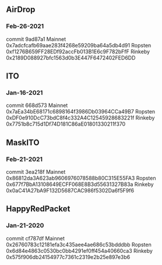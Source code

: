 ## AirDrop

### Feb-26-2021

commit 9ad87a1
Mainnet 0x7adcfcafb69aae283f4268e59209ba64a5db4d91
Ropsten 0xf1276B659FF28EDf92accFb013B1E6c9F782bFfF
Rinkeby 0x2189D088927bfc1563d0b3E447F6472402FED6DD

## ITO

### Jan-16-2021

commit 668d573
Mainnet 0x7aEa34bE68171c6898164f3986Db03964CCa49B7
Ropsten 0xDF0e910DcC73bdC8f4c332A4C12545928683221f
Rinkeby 0x7751b8c715d1Df74D181C86aE01801330211f370

## MaskITO

### Feb-21-2021

commit 3ea218f
Mainnet 0x86812da3A623ab9606976078588b80C315E55FA3
Ropsten 0x677f7BbA13108649ECFF068E8B3d55631327B83a
Rinkeby 0x0aC41A27bA9F132D5687CAC986f5302Da6f5F9f6

## HappyRedPacket

### Jan-21-2020

commit cf787df
Mainnet 0x26760783c12181efa3c435aee4ae686c53bdddbb
Ropsten 0x6d84e4863c0530bc0bb4291ef0ff454a40660ca3
Rinkeby 0x575f906db24154977c7361c2319e2b25e897e3b6

